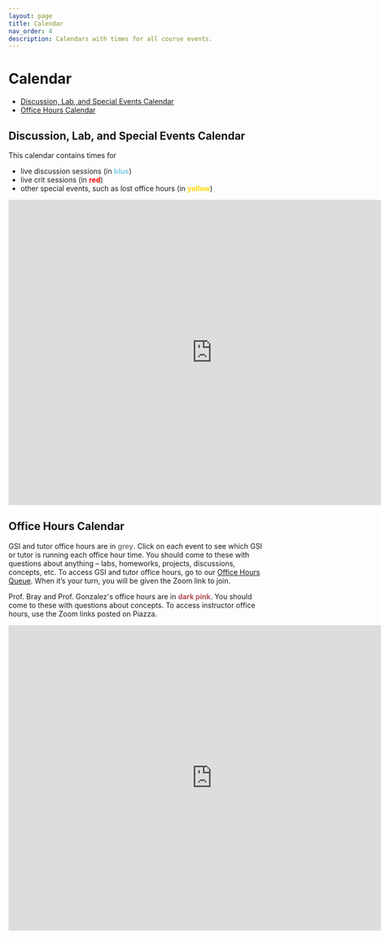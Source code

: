 ```yaml
---
layout: page
title: Calendar
nav_order: 4
description: Calendars with times for all course events.
---
```


# Calendar

- [Discussion, Lab, and Special Events Calendar](#ldlc)
- [Office Hours Calendar](#ohc)

<a name='ldlc'></a>

## Discussion, Lab, and Special Events Calendar

This calendar contains times for

- live discussion sessions (in <span style="color:SkyBlue">**blue**</span>)
- live crit sessions (in <span style="color:red">**red**</span>)
- other special events, such as lost office hours (in <span style="color:Gold">**yellow**</span>)

<!-- To access these events, use the Zoom links posted in <b><a href="https://piazza.com/class/ke37haavnl86ul?cid=15">@15 on Piazza</a></b>. -->

<iframe src="https://calendar.google.com/calendar/embed?height=600&amp;wkst=1&amp;bgcolor=%23ffffff&amp;ctz=America%2FLos_Angeles&amp;src=Y19zZ2hiOG9naDdxaGl0Z3BuamlpMG43NW0xb0Bncm91cC5jYWxlbmRhci5nb29nbGUuY29t&amp;src=Y192aGVmZG1sMXJhcm11bHA4YW8yZmlvbXFrOEBncm91cC5jYWxlbmRhci5nb29nbGUuY29t&amp;src=Y181NXBhcjdzcXI4Z3ZkaHNtYmNjcnM4bm11Z0Bncm91cC5jYWxlbmRhci5nb29nbGUuY29t&amp;color=%23D50000&amp;color=%233F51B5&amp;color=%23E4C441&amp;showTitle=0&amp;showCalendars=1&amp;mode=WEEK" style="border-width:0" width="800" height="600" frameborder="0" scrolling="no"></iframe>

<br>

<a name='ohc'></a>

## Office Hours Calendar

GSI and tutor office hours are in <span style="color:Gray">**grey**</span>. Click on each event to see which GSI or tutor is running each office hour time. You should come to these with questions about anything – labs, homeworks, projects, discussions, concepts, etc. To access GSI and tutor office hours, go to our [Office Hours Queue](http://oh.ds100.org). When it’s your turn, you will be given the Zoom link to join.

Prof. Bray and Prof. Gonzalez's office hours are in <span style="color:#b2505b">**dark pink**</span>. You should come to these with questions about concepts. To access instructor office hours, use the Zoom links posted on Piazza.

<!-- Lost office hours are also in <span style="color:#b2505b">**dark pink**</span>. You should come to these if you feel behind in the course and would like help with the material (but not with assignments). -->

<iframe src="https://calendar.google.com/calendar/embed?height=600&amp;wkst=1&amp;bgcolor=%23ffffff&amp;ctz=America%2FLos_Angeles&amp;showTitle=0&amp;showCalendars=1&amp;mode=WEEK&amp;src=Y19oZGRxMzVuajZxZmozZjE4bTJ1MGQzaXBjOEBncm91cC5jYWxlbmRhci5nb29nbGUuY29t&amp;src=Y184bmwxb2JzcGE5NGUxZGJ1Z2RoamFhcjQxZ0Bncm91cC5jYWxlbmRhci5nb29nbGUuY29t&amp;color=%23AD1457&amp;color=%23616161" style="border-width:0" width="800" height="600" frameborder="0" scrolling="no"></iframe>
